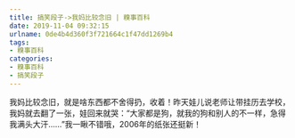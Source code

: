```yaml
---
title: 搞笑段子->我妈比较念旧 | 糗事百科
date: 2019-11-04 09:32:15
urlname: 0de4b4d360f3f721664c1f47dd1269b4
tags: 
- 糗事百科
categories:
- 糗事百科
- 搞笑段子
---
```

我妈比较念旧，就是啥东西都不舍得扔，收着！昨天娃儿说老师让带挂历去学校，我妈就去翻了一张，娃回来就哭：“大家都是狗，就我的狗和别人的不一样，急得我满头大汗……”我一瞅不错哦，2006年的纸张还挺新！



